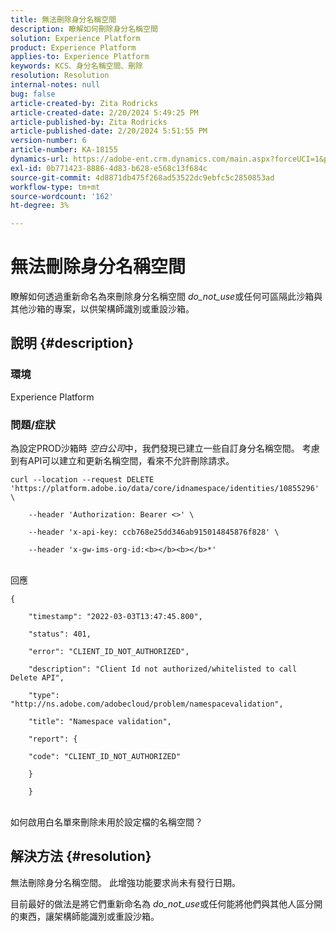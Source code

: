 ```yaml
---
title: 無法刪除身分名稱空間
description: 瞭解如何刪除身分名稱空間
solution: Experience Platform
product: Experience Platform
applies-to: Experience Platform
keywords: KCS、身分名稱空間、刪除
resolution: Resolution
internal-notes: null
bug: false
article-created-by: Zita Rodricks
article-created-date: 2/20/2024 5:49:25 PM
article-published-by: Zita Rodricks
article-published-date: 2/20/2024 5:51:55 PM
version-number: 6
article-number: KA-18155
dynamics-url: https://adobe-ent.crm.dynamics.com/main.aspx?forceUCI=1&pagetype=entityrecord&etn=knowledgearticle&id=e8603b5f-18d0-ee11-9079-6045bd006b4b
exl-id: 0b771423-8886-4d83-b628-e568c13f684c
source-git-commit: 4d8871db475f268ad53522dc9ebfc5c2850853ad
workflow-type: tm+mt
source-wordcount: '162'
ht-degree: 3%

---
```


# 無法刪除身分名稱空間


瞭解如何透過重新命名為來刪除身分名稱空間 *do_not_use*&#x200B;或任何可區隔此沙箱與其他沙箱的專案，以供架構師識別或重設沙箱。

## 說明 {#description}


### <b>環境</b>

Experience Platform



### <b>問題/症狀</b>

為設定PROD沙箱時 *空白公司*&#x200B;中，我們發現已建立一些自訂身分名稱空間。 考慮到有API可以建立和更新名稱空間，看來不允許刪除請求。


```
curl --location --request DELETE 'https://platform.adobe.io/data/core/idnamespace/identities/10855296' \

    --header 'Authorization: Bearer <>' \

    --header 'x-api-key: ccb768e25dd346ab915014845876f828' \

    --header 'x-gw-ims-org-id:<b></b><b></b>*'
```


<br>回應<br>

```
{

    "timestamp": "2022-03-03T13:47:45.800",

    "status": 401,

    "error": "CLIENT_ID_NOT_AUTHORIZED",

    "description": "Client Id not authorized/whitelisted to call Delete API",

    "type": "http://ns.adobe.com/adobecloud/problem/namespacevalidation",

    "title": "Namespace validation",

    "report": {

    "code": "CLIENT_ID_NOT_AUTHORIZED"

    }

    }
```


<br>如何啟用白名單來刪除未用於設定檔的名稱空間？<br>



## 解決方法 {#resolution}


無法刪除身分名稱空間。 此增強功能要求尚未有發行日期。

目前最好的做法是將它們重新命名為 *do_not_use*&#x200B;或任何能將他們與其他人區分開的東西，讓架構師能識別或重設沙箱。
